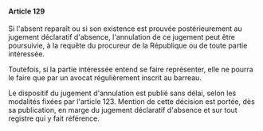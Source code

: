 #### Article 129

Si l'absent reparaît ou si son existence est prouvée postérieurement au jugement déclaratif d'absence, l'annulation de ce jugement peut être poursuivie, à la requête du procureur de la République ou de toute partie intéressée.

Toutefois, si la partie intéressée entend se faire représenter, elle ne pourra le faire que par un avocat régulièrement inscrit au barreau.

Le dispositif du jugement d'annulation est publié sans délai, selon les modalités fixées par l'article 123. Mention de cette décision est portée, dès sa publication, en marge du jugement déclaratif d'absence et sur tout registre qui y fait référence.

